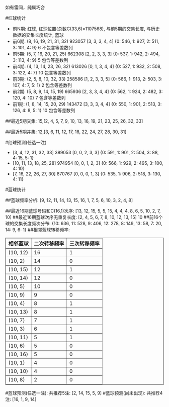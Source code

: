 <!-- 
.. title: 双色球2017049期(2017-04-30)数据分析报告
.. slug: slott-2017049-2017-04-30-report
.. date: 2017-05-01 08:00:00 UTC+08:00
.. tags: Lottery
.. link: 
.. description: 
.. type: text
-->

如有雷同，纯属巧合

<!-- TEASER_END-->

#红球统计

- 前N期: 红球, 红球位置(总数C(33,6)=1107568), 与前5期的交集长度, 与历史数据的交集长度统计, 蓝球
- 前6期: (8, 16, 19, 21, 31, 32) 923057 [3, 3, 3, 4, 4] {0: 546, 1: 927, 2: 511, 3: 101, 4: 9} 6 不包含等差数列
- 前5期: (5, 7, 16, 20, 21, 25) 662308 [2, 2, 3, 3, 3] {0: 537, 1: 942, 2: 494, 3: 113, 4: 9} 5 包含等差数列
- 前4期: (4, 13, 14, 23, 26, 32) 613026 [0, 1, 3, 4, 4] {0: 527, 1: 932, 2: 508, 3: 122, 4: 7} 10 包含等差数列
- 前3期: (2, 5, 8, 10, 32, 33) 258586 [1, 2, 3, 3, 5] {0: 566, 1: 913, 2: 503, 3: 107, 4: 7, 5: 1} 2 包含等差数列
- 前2期: (5, 8, 9, 14, 15, 19) 665936 [2, 3, 3, 4, 4] {0: 562, 1: 924, 2: 482, 3: 120, 4: 10} 7 包含等差数列
- 前1期: (1, 8, 14, 15, 20, 29) 143472 [3, 3, 3, 4, 4] {0: 550, 1: 901, 2: 513, 3: 126, 4: 8, 5: 1} 10 包含等差数列

##最近5期交集:
15,[2, 4, 5, 7, 9, 10, 13, 16, 19, 21, 23, 25, 26, 32, 33]

##最近5期并集:
12,[3, 6, 11, 12, 17, 18, 22, 24, 27, 28, 30, 31]

#红球预测(任选一注)

- [3, 4, 12, 31, 32, 33] 389053 [0, 0, 2, 3, 3] {0: 591, 1: 901, 2: 504, 3: 88, 4: 15, 5: 1}
- [10, 11, 13, 18, 25, 28] 974954 [0, 0, 1, 2, 3] {0: 566, 1: 929, 2: 495, 3: 100, 4: 10}
- [7, 16, 22, 26, 27, 30] 870767 [0, 0, 0, 1, 3] {0: 535, 1: 906, 2: 518, 3: 130, 4: 11}

#蓝球统计

##蓝球频率分析:
[9, 12, 11, 14, 13, 15, 16, 1, 7, 5, 6, 10, 3, 2, 4, 8]

##最近16期蓝球号码和C(16,1)次序:
 [13, 12, 15, 5, 5, 15, 4, 4, 4, 8, 6, 5, 10, 2, 7, 10]
##最近16期蓝球次序无重复长度:
 [2, 4, 5, 6, 7, 8, 10, 12, 13, 15] 10
##前16个球的交集长度频次分布:
{10: 636, 11: 528, 9: 406, 12: 278, 8: 149, 13: 58, 7: 20, 14: 9, 6: 1}
##相邻蓝球转移频率:
 <table border="1" class="table table-striped dataframe">
  <thead>
    <tr style="text-align: right;">
      <th>相邻蓝球</th>
      <th>二次转移频率</th>
      <th>三次转移频率</th>
    </tr>
  </thead>
  <tbody>
    <tr>
      <td>(10, 12)</td>
      <td>16</td>
      <td>1</td>
    </tr>
    <tr>
      <td>(10, 2)</td>
      <td>14</td>
      <td>0</td>
    </tr>
    <tr>
      <td>(10, 15)</td>
      <td>12</td>
      <td>1</td>
    </tr>
    <tr>
      <td>(10, 14)</td>
      <td>12</td>
      <td>0</td>
    </tr>
    <tr>
      <td>(10, 5)</td>
      <td>10</td>
      <td>0</td>
    </tr>
    <tr>
      <td>(10, 9)</td>
      <td>9</td>
      <td>0</td>
    </tr>
    <tr>
      <td>(10, 4)</td>
      <td>8</td>
      <td>1</td>
    </tr>
    <tr>
      <td>(10, 13)</td>
      <td>8</td>
      <td>1</td>
    </tr>
    <tr>
      <td>(10, 7)</td>
      <td>7</td>
      <td>1</td>
    </tr>
    <tr>
      <td>(10, 3)</td>
      <td>6</td>
      <td>1</td>
    </tr>
    <tr>
      <td>(10, 11)</td>
      <td>5</td>
      <td>1</td>
    </tr>
    <tr>
      <td>(10, 6)</td>
      <td>5</td>
      <td>0</td>
    </tr>
    <tr>
      <td>(10, 16)</td>
      <td>5</td>
      <td>0</td>
    </tr>
    <tr>
      <td>(10, 1)</td>
      <td>4</td>
      <td>0</td>
    </tr>
    <tr>
      <td>(10, 10)</td>
      <td>4</td>
      <td>0</td>
    </tr>
    <tr>
      <td>(10, 8)</td>
      <td>2</td>
      <td>0</td>
    </tr>
  </tbody>
</table>
#蓝球预测(任选一注):
共推荐5注: [2, 14, 15, 5, 9]
#蓝球预测(尚未出现):
共推荐4注: [16, 1, 9, 14]

